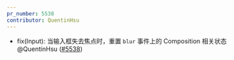 ```yaml
---
pr_number: 5538
contributor: QuentinHsu
---
```


- fix(Input): 当输入框失去焦点时，重置 `blur` 事件上的 Composition 相关状态 @QuentinHsu ([#5538](https://github.com/Tencent/tdesign-vue-next/pull/5538))
